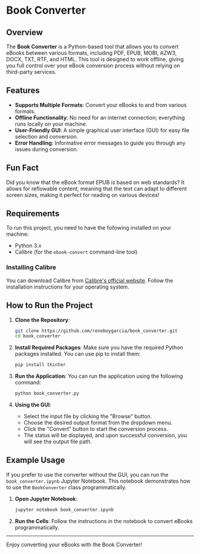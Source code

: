 # Book Converter

## Overview

The **Book Converter** is a Python-based tool that allows you to convert eBooks between various formats, including PDF, EPUB, MOBI, AZW3, DOCX, TXT, RTF, and HTML. This tool is designed to work offline, giving you full control over your eBook conversion process without relying on third-party services.

## Features

- **Supports Multiple Formats**: Convert your eBooks to and from various formats.
- **Offline Functionality**: No need for an internet connection; everything runs locally on your machine.
- **User-Friendly GUI**: A simple graphical user interface (GUI) for easy file selection and conversion.
- **Error Handling**: Informative error messages to guide you through any issues during conversion.

## Fun Fact

Did you know that the eBook format EPUB is based on web standards? It allows for reflowable content, meaning that the text can adapt to different screen sizes, making it perfect for reading on various devices!

## Requirements

To run this project, you need to have the following installed on your machine:

- Python 3.x
- Calibre (for the `ebook-convert` command-line tool)

### Installing Calibre

You can download Calibre from [Calibre's official website](https://calibre-ebook.com/download). Follow the installation instructions for your operating system.

## How to Run the Project

1. **Clone the Repository**: 
   ```bash
   git clone https://github.com/reneboygarcia/book_converter.git
   cd book_converter
   ```

2. **Install Required Packages**: 
   Make sure you have the required Python packages installed. You can use pip to install them:
   ```bash
   pip install tkinter
   ```

3. **Run the Application**: 
   You can run the application using the following command:
   ```bash
   python book_converter.py
   ```

4. **Using the GUI**:
   - Select the input file by clicking the "Browse" button.
   - Choose the desired output format from the dropdown menu.
   - Click the "Convert" button to start the conversion process.
   - The status will be displayed, and upon successful conversion, you will see the output file path.

## Example Usage

If you prefer to use the converter without the GUI, you can run the `book_converter.ipynb` Jupyter Notebook. This notebook demonstrates how to use the `BookConverter` class programmatically.

1. **Open Jupyter Notebook**:
   ```bash
   jupyter notebook book_converter.ipynb
   ```

2. **Run the Cells**: Follow the instructions in the notebook to convert eBooks programmatically.



---

Enjoy converting your eBooks with the Book Converter!